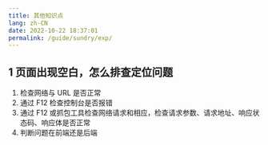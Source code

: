 ```yaml
---
title: 其他知识点
lang: zh-CN
date: 2022-10-22 18:37:01
permalink: /guide/sundry/exp/
---
```


## 1 页面出现空白，怎么排查定位问题

1. 检查网络与 URL 是否正常
2. 通过 F12 检查控制台是否报错
3. 通过 F12 或抓包工具检查网络请求和相应，检查请求参数、请求地址、响应状态码、响应体是否正常
4. 判断问题在前端还是后端